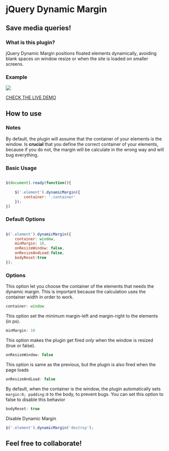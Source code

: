 jQuery Dynamic Margin
==============

## Save media queries!

### What is this plugin?

jQuery Dynamic Margin positions floated elements dynamically, avoiding blank spaces on window resize or when the site is loaded on smaller screens.

### Example

<img src="example-img.jpg">

<a href="http://jsfiddle.net/pietrofxq/MTgD6"> CHECK THE LIVE DEMO</a>

## How to use

### Notes

By default, the plugin will assume that the container of your elements is the window. Is **crucial** that you define the correct container of your elements, because if you do not, the margin will be calculate in the wrong way and will bug everything.

### Basic Usage

```js

$(document).ready(function(){
	
	$('.element').dynamicMargin({
		container: '.container'
	});
})

```

### Default Options


```js

$('.element').dynamicMargin({
	container: window,
	minMargin: 10,
    onResizeWindow: false,
    onResizeAndLoad:false,
    bodyReset:true
});

```

### Options

This option let you choose the container of the elements that needs the dynamic margin. This is important because the calculation uses the container width in order to work.

```js
container: window
```

This option set the minimum margin-left and margin-right to the elements (in px).

```js
minMargin: 10
```

This option makes the plugin get fired *only* when the window is resized (true or false).

```js
onResizeWindow: false
```
This option is same as the previous, but the plugin is also fired when the page loads

```js
onResizeAndLoad: false
```

By default, when the container is the window, the plugin automatically sets ```margin:0; padding:0``` to the body, to prevent bugs. You can set this option to false to disable this behavior

```js
bodyReset: true
```

Disable Dynamic Margin

```js
$('.element').dynamicMargin('destroy');
```

## Feel free to collaborate!
